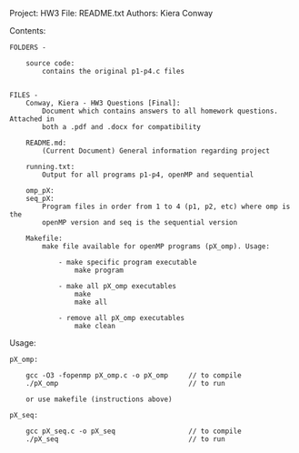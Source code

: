 Project:    HW3
File:       README.txt
Authors:    Kiera Conway

Contents:

	FOLDERS -
	
		source code:
			contains the original p1-p4.c files


	FILES -
		Conway, Kiera - HW3 Questions [Final]:		
			Document which contains answers to all homework questions. Attached in 
			both a .pdf and .docx for compatibility
		
		README.md: 								
			(Current Document) General information regarding project
			
		running.txt:
			Output for all programs p1-p4, openMP and sequential
			
		omp_pX:
		seq_pX:
			Program files in order from 1 to 4 (p1, p2, etc) where omp is the
			openMP version and seq is the sequential version

		Makefile:
			make file available for openMP programs (pX_omp). Usage:
			
				- make specific program executable 
					make program
		
				- make all pX_omp executables
					make
					make all 
			
				- remove all pX_omp executables
					make clean
Usage:

	pX_omp:
	
		gcc -O3 -fopenmp pX_omp.c -o pX_omp		// to compile
		./pX_omp								// to run
		
		or use makefile (instructions above)
	
	pX_seq:
		
		gcc pX_seq.c -o pX_seq					// to compile
		./pX_seq								// to run
	